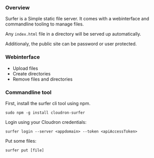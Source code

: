 ### Overview

Surfer is a Simple static file server. It comes with a webinterface and commandline tooling to manage files.

Any `index.html` file in a directory will be served up automatically.

Additionaly, the public site can be password or user protected.

### Webinterface

 * Upload files
 * Create directories
 * Remove files and directories

### Commandline tool

First, install the surfer cli tool using npm.

    sudo npm -g install cloudron-surfer


Login using your Cloudron credentials:

    surfer login --server <appdomain> --token <apiAccessToken>


Put some files:

    surfer put [file]
